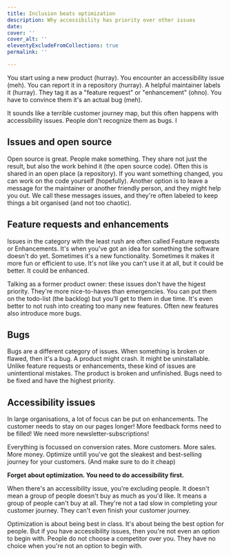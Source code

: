 ```yaml
---
title: Inclusion beats optimization
description: Why accessibility has priority over other issues
date: 
cover: ''
cover_alt: ''
eleventyExcludeFromCollections: true
permalink: ''

---
```


You start using a new product (hurray). You encounter an accessibility issue (meh). You can report it in a repository (hurray). A helpful maintainer labels it (hurray). They tag it as a "feature request" or "enhancement" (ohno). You have to convince them it's an actual bug (meh).

It sounds like a terrible customer journey map, but this often happens with accessibility issues. People don't recognize them as bugs. I

## Issues and open source

Open source is great. People make something. They share not just the result, but also the work behind it (the open source code). Often this is shared in an open place (a repository). If you want something changed, you can work on the code yourself (hopefully). Another option is to leave a message for the maintainer or another friendly person, and they might help you out. We call these messages issues, and they're often labeled to keep things a bit organised (and not too chaotic).

## Feature requests and enhancements

Issues in the category with the least rush are often called Feature requests or Enhancements. It's when you've got an idea for something the software doesn't do yet. Sometimes it's a new functionality. Sometimes it makes it more fun or efficient to use. It's not like you can't use it at all, but it could be better. It could be enhanced.

Talking as a former product owner: these issues don't have the higest priority. They're more nice-to-haves than emergencies. You can put them on the todo-list (the backlog) but you'll get to them in due time. It's even better to not rush into creating too many new features. Often new features also introduce more bugs.

## Bugs

Bugs are a different category of issues. When something is broken or flawed, then it's a bug. A product might crash. It might be uninstallable. Unlike feature requests or enhancements, these kind of issues are unintentional mistakes. The product is broken and unfinished. Bugs need to be fixed and have the highest priority.

## Accessibility issues

In large organisations, a lot of focus can be put on enhancements. The customer needs to stay on our pages longer! More feedback forms need to be filled! We need more newsletter-subscriptions!

Everything is focussed on conversion rates. More customers. More sales. More money. Optimize untill you've got the sleakest and best-selling journey for your customers. (And make sure to do it cheap)

**Forget about optimization. You need to do accessibility first.**

When there's an accessibility issue, you're excluding people. It doesn't mean a group of people doesn't buy as much as you'd like. It means a group of people can't buy at all. They're not a tad slow in completing your customer journey. They can't even finish your customer journey.

Optimization is about being best in class. It's about being the best option for people. But if you have accessibility issues, then you're not even an option to begin with. People do not choose a competitor over you. They have no choice when you're not an option to begin with.